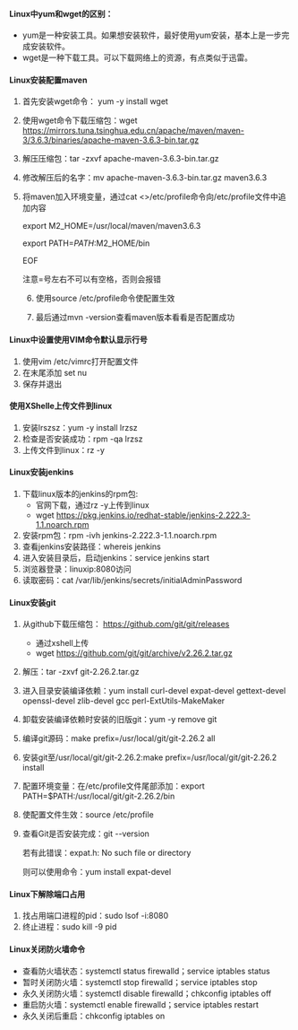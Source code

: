 #### Linux中yum和wget的区别：

+ yum是一种安装工具。如果想安装软件，最好使用yum安装，基本上是一步完成安装软件。
+  wget是一种下载工具。可以下载网络上的资源，有点类似于迅雷。  

#### Linux安装配置maven

 1. 首先安装wget命令： yum -y install wget

 2. 使用wget命令下载压缩包：wget https://mirrors.tuna.tsinghua.edu.cn/apache/maven/maven-3/3.6.3/binaries/apache-maven-3.6.3-bin.tar.gz

 3. 解压压缩包：tar -zxvf apache-maven-3.6.3-bin.tar.gz

 4. 修改解压后的名字：mv apache-maven-3.6.3-bin.tar.gz maven3.6.3

 5. 将maven加入环境变量，通过cat <<EOF>>/etc/profile命令向/etc/profile文件中追加内容

    export M2_HOME=/usr/local/maven/maven3.6.3

    export PATH=$PATH:$M2_HOME/bin

    EOF

    注意=号左右不可以有空格，否则会报错

	6. 使用source /etc/profile命令使配置生效

	7. 最后通过mvn -version查看maven版本看看是否配置成功

#### Linux中设置使用VIM命令默认显示行号

1. 使用vim /etc/vimrc打开配置文件
2. 在末尾添加 set nu
3. 保存并退出

#### 使用XShelle上传文件到linux

1. 安装lrszsz：yum -y install lrzsz
2. 检查是否安装成功：rpm -qa lrzsz
3. 上传文件到linux：rz -y

#### Linux安装jenkins

1. 下载linux版本的jenkins的rpm包:
   + 官网下载，通过rz -y上传到linux
   + wget https://pkg.jenkins.io/redhat-stable/jenkins-2.222.3-1.1.noarch.rpm
2. 安装rpm包：rpm -ivh jenkins-2.222.3-1.1.noarch.rpm
3. 查看jenkins安装路径：whereis jenkins
4. 进入安装目录后，启动jenkins：service jenkins start
5. 浏览器登录：linuxip:8080访问
6. 读取密码：cat /var/lib/jenkins/secrets/initialAdminPassword

#### Linux安装git

1. 从github下载压缩包： https://github.com/git/git/releases 

   + 通过xshell上传
   + wget https://github.com/git/git/archive/v2.26.2.tar.gz

2. 解压：tar -zxvf git-2.26.2.tar.gz

3. 进入目录安装编译依赖：yum install curl-devel expat-devel gettext-devel openssl-devel zlib-devel gcc perl-ExtUtils-MakeMaker

4. 卸载安装编译依赖时安装的旧版git：yum -y remove git

5. 编译git源码：make prefix=/usr/local/git/git-2.26.2 all

6. 安装git至/usr/local/git/git-2.26.2:make prefix=/usr/local/git/git-2.26.2 install

7. 配置环境变量：在/etc/profile文件尾部添加：export PATH=$PATH:/usr/local/git/git-2.26.2/bin

8. 使配置文件生效：source /etc/profile

9. 查看Git是否安装完成：git --version

   若有此错误：expat.h: No such file or directory

   则可以使用命令：yum install expat-devel

#### Linux下解除端口占用

1. 找占用端口进程的pid：sudo lsof -i:8080
2. 终止进程：sudo kill -9 pid

#### Linux关闭防火墙命令

+ 查看防火墙状态：systemctl status firewalld；service iptables status
+ 暂时关闭防火墙：systemctl stop firewalld；service iptables stop
+ 永久关闭防火墙：systemctl disable firewalld；chkconfig iptables off
+ 重启防火墙：systemctl enable firewalld；service iptables restart
+ 永久关闭后重启：chkconfig iptables on